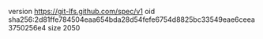 version https://git-lfs.github.com/spec/v1
oid sha256:2d81ffe784504eaa654bda28d54fefe6754d8825bc33549eae6ceea3750256e4
size 2050
